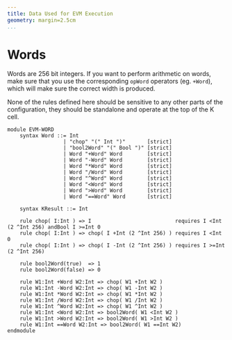 ```yaml
---
title: Data Used for EVM Execution
geometry: margin=2.5cm
...
```



Words
=====

Words are 256 bit integers. If you want to perform arithmetic on words, make
sure that you use the corresponding `opWord` operators (eg. `+Word`), which will
make sure the correct width is produced.

None of the rules defined here should be sensitive to any other parts of the
configuration, they should be standalone and operate at the top of the K cell.

```k
module EVM-WORD
    syntax Word ::= Int
                  | "chop" "(" Int ")"       [strict]
                  | "bool2Word" "(" Bool ")" [strict]
                  | Word "+Word" Word        [strict]
                  | Word "-Word" Word        [strict]
                  | Word "*Word" Word        [strict]
                  | Word "/Word" Word        [strict]
                  | Word "^Word" Word        [strict]
                  | Word "<Word" Word        [strict]
                  | Word ">Word" Word        [strict]
                  | Word "==Word" Word       [strict]

    syntax KResult ::= Int

    rule chop( I:Int ) => I                           requires I <Int (2 ^Int 256) andBool I >=Int 0
    rule chop( I:Int ) => chop( I +Int (2 ^Int 256) ) requires I <Int 0
    rule chop( I:Int ) => chop( I -Int (2 ^Int 256) ) requires I >=Int (2 ^Int 256)

    rule bool2Word(true)  => 1
    rule bool2Word(false) => 0

    rule W1:Int +Word W2:Int => chop( W1 +Int W2 )
    rule W1:Int -Word W2:Int => chop( W1 -Int W2 )
    rule W1:Int *Word W2:Int => chop( W1 *Int W2 )
    rule W1:Int /Word W2:Int => chop( W1 /Int W2 )
    rule W1:Int ^Word W2:Int => chop( W1 ^Int W2 )
    rule W1:Int <Word W2:Int => bool2Word( W1 <Int W2 )
    rule W1:Int >Word W2:Int => bool2Word( W1 >Int W2 )
    rule W1:Int ==Word W2:Int => bool2Word( W1 ==Int W2)
endmodule
```
